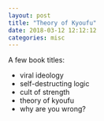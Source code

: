 ```yaml
---
layout: post
title: "Theory of Kyoufu"
date: 2018-03-12 12:12:12
categories: misc
---
```


A few book titles:

<cut/>

- viral ideology
- self-destructing logic
- cult of strength
- theory of kyoufu
- why are you wrong?
